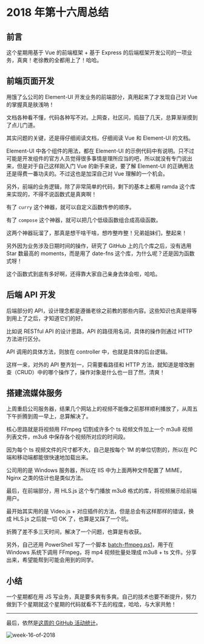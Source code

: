 # 2018 年第十六周总结

## 前言

这个星期用基于 Vue 的前端框架 + 基于 Express 的后端框架开发公司的一项业务，真爽！老徐教的全都用上了！哈哈。

## 前端页面开发

用饿了么公司的 Element-UI 开发业务的前端部分，真用起来了才发现自己对 Vue 的掌握真是肤浅呐！

文档各种看不懂，代码各种写不对。上网查，社区问，捣鼓了几天，总算渐渐摸到了点儿门道。

其实问题的关键，还是得仔细阅读文档，仔细阅读 Vue 和 Element-UI 的文档。

Element-UI 中各个组件的用法，都在 Element-UI 的示例代码中有说明。只不过可能是开发组件的官方人员觉得很多事情是理所应当的吧，所以就没有专门说出来，但是对于自己这样刚入门 Vue 的新手来说，要了解 Element-UI 的正确用法还是得费一番功夫的。不过这也是加深自己对 Vue 理解的一个机会。

另外，前端的业务逻辑，除了非常简单的代码，剩下的基本上都用 ramda 这个库来实现的，不得不说函数式是真爽啊！

有了 `curry` 这个神器，就可以自定义函数传参的顺序。

有了 `compose` 这个神器，就可以把几个低级函数组合成高级函数。

这两个神器玩溜了，那真是想干啥干啥，想咋整咋整！兄弟姐妹们，整起来！

另外因为业务涉及日期时间的操作，研究了 GitHub 上的几个库之后，没有选用 Star 数最高的 moments，而是用了 date-fns 这个库，为什么呢？还是因为函数式呀！

这个函数式到底有多好啊，还得靠大家自己亲身去体会啦，哈哈。

## 后端 API 开发

后端部分的 API，设计理念都是遵循老徐之前教的那些内容。这些知识也真是得等到用上了之后，才知道它们的好。

比如说 RESTful API 的设计思路，API 的路径用名词，具体的操作则通过 HTTP 方法进行区分。

API 调用的具体方法，则放在 controller 中，也就是具体的后台逻辑。

这样一来，对外的 API 整齐划一，只需要看路径和 HTTP 方法，就知道是增改删查（CRUD）中的哪个操作了，操作对象是什么也一目了然，清爽！

## 搭建流媒体服务

上周重启公司服务器，结果几个网站上的视频不能像之前那样顺利播放了，从周五下午折腾到周一早上，总算解决了。

核心思路就是将视频用 FFmpeg 切割成许多个 ts 视频文件加上一个 m3u8 视频列表文件，m3u8 中保存各个视频所对应的时间段。

因为每个 ts 视频文件的尺寸都不大，自己是按每个 1M 的单位切割的，所以在 PC 端和移动端都能很快速地加载出来。

公司用的是 Windows 服务器，所以在 IIS 中为上面两种文件配置了 MIME，Nginx 之类的估计也是类似方法。

最后，在前端部分，用 HLS.js 这个专门播放 m3u8 格式的库，将视频展示给前端用户。

最开始其实用的是 Video.js + 对应插件的方法，但是总会有这样那样的错误，换成 HLS.js 之后就一切 OK 了，也算是又踩了一个坑。

折腾了差不多三天时间，解决了一个问题，也算是有收获。

另外，自己还用 PowerShell 写了一个脚本 [batch-ffmpeg.ps1](https://gist.github.com/Dream4ever/7b42096359a853d7b1b7cefe6ef89027)，用于在 Windows 系统下调用 FFmpeg，将 mp4 视频批量处理成 m3u8 + ts 文件。分享出来，希望能帮到可能会用到的同学。

## 小结

一个星期都在用 JS 写业务，真是要多爽有多爽。自己的技术也要不断提升，努力做到下个星期就这个星期的代码就看不下去的程度，哈哈，与大家共勉！

---

最后，依然是[这周的 GitHub 活动统计](https://github.com/Dream4ever?tab=overview&from=2018-04-16&to=2018-04-22)。

![week-16-of-2018](http://owve9bvtw.bkt.clouddn.com/FiIwElZZSUKUg32Z2S1mPclsHnzs)
